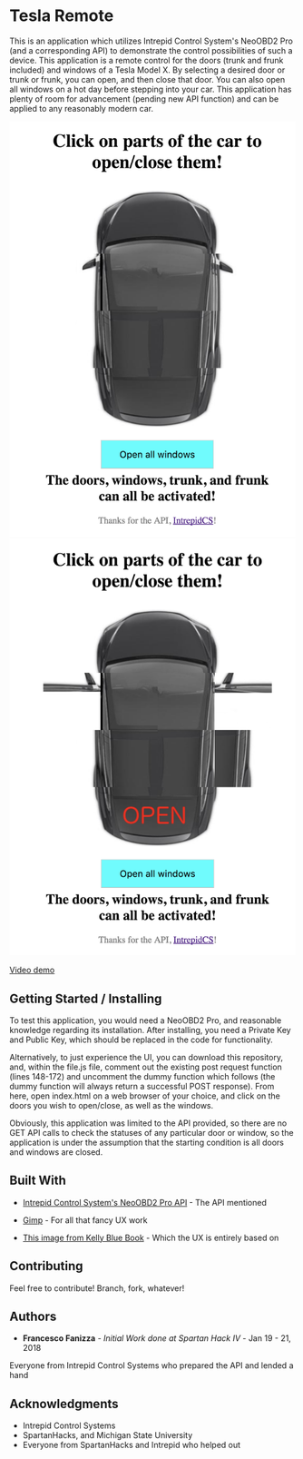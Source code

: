 # Tesla Remote

This is an application which utilizes Intrepid Control System's NeoOBD2 Pro (and a corresponding API) to demonstrate the control possibilities of such a device. This application is a remote control for the doors (trunk and frunk included) and windows of a Tesla Model X. By selecting a desired door or trunk or frunk, you can open, and then close that door. You can also open all windows on a hot day before stepping into your car. This application has plenty of room for advancement (pending new API function) and can be applied to any reasonably modern car.

![Initial UI](https://github.com/frfanizz/SpartanHacksCarControl/blob/master/Screen%20Shot%20-%20basic.png)
![UI with active elements](https://github.com/frfanizz/SpartanHacksCarControl/blob/master/Screen%20Shot%20-%20with%20active%20elements.png)

[Video demo](https://vimeo.com/252040269)

## Getting Started / Installing

To test this application, you would need a NeoOBD2 Pro, and reasonable knowledge regarding its installation. After installing, you need a Private Key and Public Key, which should be replaced in the code for functionality.

Alternatively, to just experience the UI, you can download this repository, and, within the file.js file, comment out the existing post request function (lines 148-172) and uncomment the dummy function which follows (the dummy function will always return a successful POST response). From here, open index.html on a web browser of your choice, and click on the doors you wish to open/close, as well as the windows.

Obviously, this application was limited to the API provided, so there are no GET API calls to check the statuses of any particular door or window, so the application is under the assumption that the starting condition is all doors and windows are closed.

## Built With

* [Intrepid Control System's NeoOBD2 Pro API](http://hackathon.intrepidcs.com/docs) - The API mentioned

* [Gimp](https://www.gimp.org/) - For all that fancy UX work

* [This image from Kelly Blue Book](https://file.kbb.com/kbb/vehicleimage/evoxseo/xxl/11190/2016-tesla-model%20x-overhead_11190_117_640x480.jpg) - Which the UX is entirely based on

## Contributing

Feel free to contribute! Branch, fork, whatever!

## Authors

* **Francesco Fanizza** - *Initial Work done at Spartan Hack IV* - Jan 19 - 21, 2018

Everyone from Intrepid Control Systems who prepared the API and lended a hand

## Acknowledgments

* Intrepid Control Systems
* SpartanHacks, and Michigan State University
* Everyone from SpartanHacks and Intrepid who helped out
